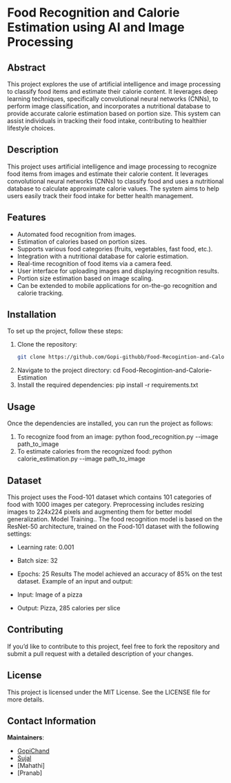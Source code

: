 # Food Recognition and Calorie Estimation using AI and Image Processing

## Abstract
This project explores the use of artificial intelligence and image processing to classify food items and estimate their calorie content. It leverages deep learning techniques, specifically convolutional neural networks (CNNs), to perform image classification, and incorporates a nutritional database to provide accurate calorie estimation based on portion size. This system can assist individuals in tracking their food intake, contributing to healthier lifestyle choices.

## Description
This project uses artificial intelligence and image processing to recognize food items from images and estimate their calorie content. It leverages convolutional neural networks (CNNs) to classify food and uses a nutritional database to calculate approximate calorie values. The system aims to help users easily track their food intake for better health management.

## Features
- Automated food recognition from images.
- Estimation of calories based on portion sizes.
- Supports various food categories (fruits, vegetables, fast food, etc.).
- Integration with a nutritional database for calorie estimation.
- Real-time recognition of food items via a camera feed.
- User interface for uploading images and displaying recognition results.
- Portion size estimation based on image scaling.
- Can be extended to mobile applications for on-the-go recognition and calorie tracking.

## Installation
To set up the project, follow these steps:

1. Clone the repository:
   ```bash
   git clone https://github.com/Gopi-githubb/Food-Recogintion-and-Calorie-Estimation.git
2.	Navigate to the project directory:
   cd Food-Recogintion-and-Calorie-Estimation  	
4.	Install the required dependencies:
   pip install -r requirements.txt

## Usage
Once the dependencies are installed, you can run the project as follows:
1.	To recognize food from an image:
   python food_recognition.py --image path_to_image
2.	To estimate calories from the recognized food:
   python calorie_estimation.py --image path_to_image

## Dataset
This project uses the Food-101 dataset which contains 101 categories of food with 1000 images per category. Preprocessing includes resizing images to 224x224 pixels and augmenting them for better model generalization.
Model Training..
The food recognition model is based on the ResNet-50 architecture, trained on the Food-101 dataset with the following settings:
-	Learning rate: 0.001
-	Batch size: 32
-	Epochs: 25
Results
The model achieved an accuracy of 85% on the test dataset. Example of an input and output:

-	Input: Image of a pizza
-	Output: Pizza, 285 calories per slice

## Contributing
If you’d like to contribute to this project, feel free to fork the repository and submit a pull request with a detailed description of your changes.

## License 
This project is licensed under the MIT License.  See the LICENSE file for more details.

## Contact Information
**Maintainers**:  
- [GopiChand](https://github.com/Gopi-githubb)  
- [Sujal](https://github.com/Sujal-Bangari)
- [Mahathi]
- [Pranab] 


